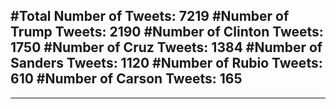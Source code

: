 #Total Number of Tweets: 7219 
#Number of Trump Tweets: 2190
#Number of Clinton Tweets: 1750
#Number of Cruz Tweets: 1384
#Number of Sanders Tweets: 1120
#Number of Rubio Tweets: 610
#Number of Carson Tweets: 165
---
---
